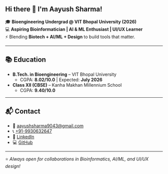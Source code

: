 ## Hi there 👋 I'm Aayush Sharma!

🎓 **Bioengineering Undergrad @ VIT Bhopal University (2026)**  
💻 **Aspiring Bioinformatician | AI & ML Enthusiast | UI/UX Learner**  
⚡ Blending **Biotech + AI/ML + Design** to build tools that matter.  

---

## 📚 Education
- **B.Tech. in Bioengineering** – VIT Bhopal University  
  - CGPA: **8.02/10.0** | Expected: **July 2026**  
- **Class XII (CBSE)** – Kanha Makhan Millennium School  
  - CGPA: **9.40/10.0**  

---

## 📬 Contact

- 📧 [aayushsharma9043@gmail.com](mailto:aayushsharma9043@gmail.com)  
- 📞 [+91-9930632647](tel:+919930632647)  
- 🔗 [LinkedIn](https://linkedin.com/in/aayush-sharma-o9)  
- 💻 [GitHub](https://github.com/Aayush-09-bit)  

---

⭐ *Always open for collaborations in Bioinformatics, AI/ML, and UI/UX design!*
